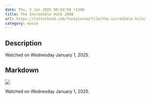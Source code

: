 ```yaml
---
date: Thu, 2 Jan 2025 08:54:50 +1300
title: The Incredible Hulk 2008
url: https://letterboxd.com/funkylarma/film/the-incredible-hulk/
category: movie
---
```

## Description
 Watched on Wednesday January 1, 2025. 

## Markdown
![](https://a.ltrbxd.com/resized/film-poster/5/0/8/2/7/50827-the-incredible-hulk-0-600-0-900-crop.jpg?v=f03c15122c)

Watched on Wednesday January 1, 2025.
